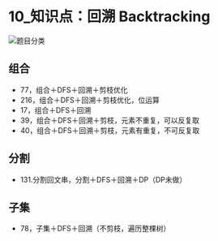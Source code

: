 # 10_知识点：回溯 Backtracking

![题目分类](https://code-thinking-1253855093.file.myqcloud.com/pics/20210219192050666.png)

## 组合

- 77，组合＋DFS＋回溯＋剪枝优化
- 216，组合＋DFS＋回溯＋剪枝优化，位运算
- 17，组合＋DFS＋回溯
- 39，组合＋DFS＋回溯＋剪枝，元素不重复，可以反复取
- 40，组合＋DFS＋回溯＋剪枝，元素有重复，不可反复取

## 分割

- 131.分割回文串，分割＋DFS＋回溯＋DP（DP未做）


## 子集

- 78，子集＋DFS＋回溯（不剪枝，遍历整棵树）

